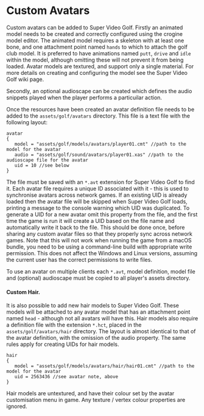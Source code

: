 # Custom Avatars

Custom avatars can be added to Super Video Golf. Firstly an animated model needs to be created and correctly configured using the crogine model editor. The animated model requires a skeleton with at least one bone, and one attachment point named `hands` to which to attach the golf club model. It is preferred to have animations named `putt`, `drive` and `idle` within the model, although omitting these will not prevent it from being loaded. Avatar models are textured, and support only a single material. For more details on creating and configuring the model see the Super Video Golf wiki page.

Secondly, an optional audioscape can be created which defines the audio snippets played when the player performs a particuilar action.

Once the resources have been created an avatar definition file needs to be added to the `assets/golf/avatars` directory. This file is a text file with the following layout:

    avatar
    {
       model = "assets/golf/models/avatars/player01.cmt" //path to the model for the avatar
       audio = "assets/golf/sound/avatars/player01.xas" //path to the audioscape file for the avatar
       uid = 10 //see below
    }

The file must be saved with an `*.avt` extension for Super Video Golf to find it. Each avatar file requires a unique ID associated with it - this is used to synchronise avatars across network games. If an existing UID is already loaded then the avatar file will be skipped when Super Video Golf loads, printing a message to the console warning which UID was duplicated. To generate a UID for a new avatar omit this property from the file, and the first time the game is run it will create a UID based on the file name and automatically write it back to the file. This should be done once, before sharing any custom avatar files so that they properly sync across network games. Note that this will not work when running the game from a macOS bundle, you need to be using a command-line build with appropriate write permission. This does not affect the Windows and Linux versions, assuming the current user has the correct permissions to write files.

To use an avatar on multiple clients each `*.avt`, model definition, model file and (optional) audioscape must be copied to all player's assets directory.


#### Custom Hair.
It is also possible to add new hair models to Super Video Golf. These models will be attached to any avatar model that has an attachment point named `head` - although not all avatars will have this. Hair models also require a definition file with the extension `*.hct`, placed in the `assets/golf/avatars/hair` directory. The layout is almost identical to that of the avatar definition, with the omission of the audio property. The same rules apply for creating UIDs for hair models.

    hair
    {
       model = "assets/golf/models/avatars/hair/hair01.cmt" //path to the model for the avatar
       uid = 2563436 //see avatar note, above
    }

Hair models are untextured, and have their colour set by the avatar customisation menu in game. Any texture / vertex colour properties are ignored.
